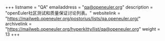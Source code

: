 +++
listname = "QA"
emailaddress = "qa@openeuler.org"
description = "openEuler社区测试和质量保证讨论列表。"
websitelink = "https://mailweb.openeuler.org/postorius/lists/qa.openeuler.org/"
archivelink = "https://mailweb.openeuler.org/hyperkitty/list/qa@openeuler.org"
weight =  13
+++

